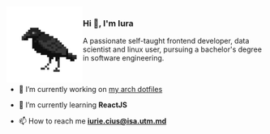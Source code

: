 <img width="150px" align="left" src="https://raw.githubusercontent.com/IuraCPersonal/IuraCPersonal/main/crow.gif">

### Hi 👋, I'm Iura

A passionate self-taught frontend developer, data scientist and linux user, pursuing a bachelor's degree in software engineering.

<br />

- 🔭 I’m currently working on [my arch dotfiles](https://github.com/IuraCPersonal/dotfiles)

- 🌱 I’m currently learning **ReactJS**

- 📫 How to reach me **iurie.cius@isa.utm.md**
